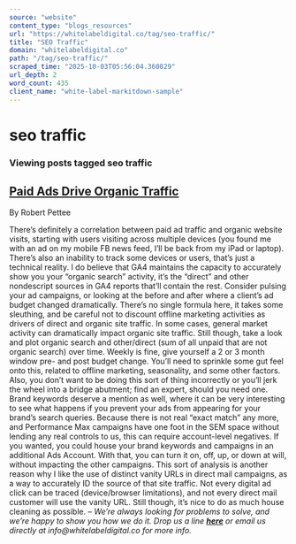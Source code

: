 ```yaml
---
source: "website"
content_type: "blogs_resources"
url: "https://whitelabeldigital.co/tag/seo-traffic/"
title: "SEO Traffic"
domain: "whitelabeldigital.co"
path: "/tag/seo-traffic/"
scraped_time: "2025-10-03T05:56:04.360829"
url_depth: 2
word_count: 435
client_name: "white-label-markitdown-sample"
---
```


# seo traffic

### Viewing posts tagged seo traffic

## [Paid Ads Drive Organic Traffic](https://whitelabeldigital.co/paid-ads-drive-organic-traffic/)

By Robert Pettee

There’s definitely a correlation between paid ad traffic and organic website visits, starting with users visiting across multiple devices (you found me with an ad on my mobile FB news feed, I’ll be back from my iPad or laptop). There’s also an inability to track some devices or users, that’s just a technical reality. I do believe that GA4 maintains the capacity to accurately show you your “organic search” activity, it’s the “direct” and other nondescript sources in GA4 reports that’ll contain the rest. Consider pulsing your ad campaigns, or looking at the before and after where a client’s ad budget changed dramatically. There’s no single formula here, it takes some sleuthing, and be careful not to discount offline marketing activities as drivers of direct and organic site traffic. In some cases, general market activity can dramatically impact organic site traffic. Still though, take a look and plot organic search and other/direct (sum of all unpaid that are not organic search) over time. Weekly is fine, give yourself a 2 or 3 month window pre- and post budget change. You’ll need to sprinkle some gut feel onto this, related to offline marketing, seasonality, and some other factors. Also, you don’t want to be doing this sort of thing incorrectly or you’ll jerk the wheel into a bridge abutment; find an expert, should you need one. Brand keywords deserve a mention as well, where it can be very interesting to see what happens if you prevent your ads from appearing for your brand’s search queries. Because there is not real “exact match” any more, and Performance Max campaigns have one foot in the SEM space without lending any real controls to us, this can require account-level negatives. If you wanted, you could house your brand keywords and campaigns in an additional Ads Account. With that, you can turn it on, off, up, or down at will, without impacting the other campaigns. This sort of analysis is another reason why I like the use of distinct vanity URLs in direct mail campaigns, as a way to accurately ID the source of that site traffic. Not every digital ad click can be traced (device/browser limitations), and not every direct mail customer will use the vanity URL. Still though, it’s nice to do as much house cleaning as possible. – _We’re always looking for problems to solve, and we’re happy to show you how we do it. Drop us a line [**here**](https://whitelabeldigital.co/contact/) or email us directly at _info@whitelabeldigital.co_ for more info._